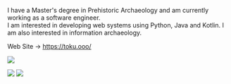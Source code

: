 
I have a Master's degree in Prehistoric Archaeology and am currently working as a software engineer.  
I am interested in developing web systems using Python, Java and Kotlin. I am also interested in information archaeology.

Web Site -> https://toku.ooo/

![](http://github-profile-summary-cards.vercel.app/api/cards/profile-details?username=toooku&theme=graywhite)

![](http://github-profile-summary-cards.vercel.app/api/cards/repos-per-language?username=toooku&theme=graywhite)
![](http://github-profile-summary-cards.vercel.app/api/cards/productive-time?username=toooku&theme=graywhite&utcOffset=8)

